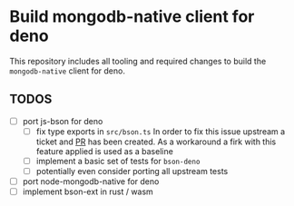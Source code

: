 # Build mongodb-native client for deno

This repository includes all tooling and required changes to build the `mongodb-native` client for deno.

## TODOS

- [ ] port js-bson for deno
  - [ ] fix type exports in `src/bson.ts`
        In order to fix this issue upstream a ticket and [PR](https://github.com/mongodb/js-bson/pull/507) has been created. As a workaround a firk with this feature applied is used as a baseline
  - [ ] implement a basic set of tests for `bson-deno`
  - [ ] potentially even consider porting all upstream tests
- [ ] port node-mongodb-native for deno
- [ ] implement bson-ext in rust / wasm

